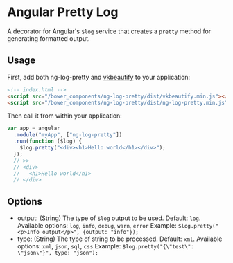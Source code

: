 # Angular Pretty Log

A decorator for Angular's `$log` service that creates a `pretty` method for generating formatted output.

## Usage

First, add both ng-log-pretty and [vkbeautify]() to your application:

```html
<!-- index.html -->
<script src="/bower_components/ng-log-pretty/dist/vkbeautify.min.js"></script>
<script src="/bower_components/ng-log-pretty/dist/ng-log-pretty.min.js"></script>
```

Then call it from within your application:

```javascript
var app = angular
  .module("myApp", ["ng-log-pretty"])
  .run(function ($log) {
    $log.pretty("<div><h1>Hello world</h1></div>");
  });
  // >>
  // <div>
  //   <h1>Hello world</h1>
  // </div>
```

## Options

* output: (String) The type of `$log` output to be used. Default: `log`. Available options: `log`, `info`, `debug`, `warn`, `error`
    Example: `$log.pretty("<p>Info output</p>", {output: "info"});`
* type: (String) The type of string to be processed. Default: `xml`. Available options: `xml`, `json`,  `sql`, `css`
    Example: `$log.pretty("{\"test\": \"json\"}", type: "json");`
